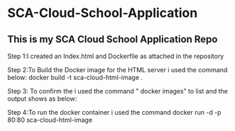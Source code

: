 # SCA-Cloud-School-Application
## This is my SCA Cloud School Application Repo

Step 1:I created an Index.html and Dockerfile as attached in the repository

Step 2:To Build the Docker image for the HTML server i used the command below: docker build -t sca-cloud-html-image .

Step 3: To confirm the i used the command " docker images" to list and the output shows as below:

Step 4:To run the docker container i used the command docker run -d -p 80:80 sca-cloud-html-image

